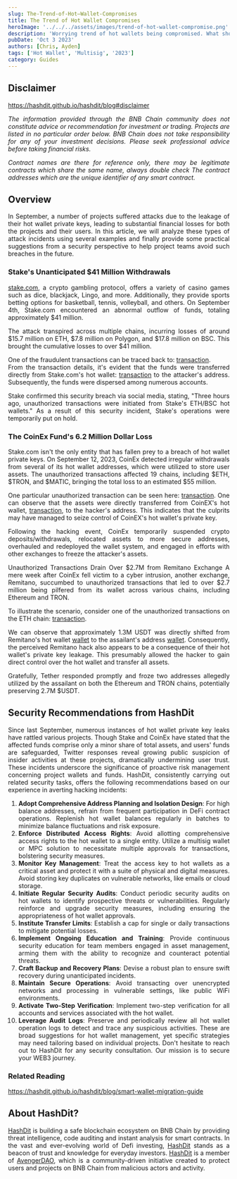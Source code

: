 ```yaml
---
slug: The-Trend-of-Hot–Wallet-Compromises
title: The Trend of Hot Wallet Compromises
heroImage: '../../../assets/images/trend-of-hot-wallet-compromise.png'
description: 'Worrying trend of hot wallets being compromised. What should you do to stay protected?'
pubDate: 'Oct 3 2023'
authors: [Chris, Ayden]
tags: ['Hot Wallet', 'Multisig', '2023']
category: Guides
---
```

<div align="justify">

## Disclaimer 
https://hashdit.github.io/hashdit/blog#disclaimer

*The information provided through the BNB Chain community does not constitute advice or recommendation for investment or trading. Projects are listed in no particular order below. BNB Chain does not take responsibility for any of your investment decisions. Please seek professional advice before taking financial risks.*

*Contract names are there for reference only, there may be legitimate contracts which share the same name, always double check The contract addresses which are the unique identifier of any smart contract.*

## Overview
In September, a number of projects suffered attacks due to the leakage of their hot wallet private keys, leading to substantial financial losses for both the projects and their users. In this article, we will analyze these types of attack incidents using several examples and finally provide some practical suggestions from a security perspective to help project teams avoid such breaches in the future.

### Stake's Unanticipated $41 Million Withdrawals
[stake.com](https://stake.com/), a crypto gambling protocol, offers a variety of casino games such as dice, blackjack, Lingo, and more. Additionally, they provide sports betting options for basketball, tennis, volleyball, and others. On September 4th, Stake.com encountered an abnormal outflow of funds, totaling approximately $41 million.

The attack transpired across multiple chains, incurring losses of around $15.7 million on ETH, $7.8 million on Polygon, and $17.8 million on BSC. This brought the cumulative losses to over $41 million.

One of the fraudulent transactions can be traced back to: [transaction](https://etherscan.io/tx/0x98610e0a20b5ebb08c40e78b4d2271ae1fbd4fc3b8783b1bb7a5687918fad54e).   
From the transaction details, it's evident that the funds were transferred directly from Stake.com's hot wallet: [transaction](https://etherscan.io/address/0x974caa59e49682cda0ad2bbe82983419a2ecc400) to the attacker's address. Subsequently, the funds were dispersed among numerous accounts.

Stake confirmed this security breach via social media, stating, "Three hours ago, unauthorized transactions were initiated from Stake's ETH/BSC hot wallets." As a result of this security incident, Stake's operations were temporarily put on hold.

### The CoinEx Fund's 6.2 Million Dollar Loss
Stake.com isn't the only entity that has fallen prey to a breach of hot wallet private keys. On September 12, 2023, CoinEx detected irregular withdrawals from several of its hot wallet addresses, which were utilized to store user assets.
The unauthorized transactions affected 19 chains, including $ETH, $TRON, and $MATIC, bringing the total loss to an estimated $55 million.

One particular unauthorized transaction can be seen here: [transaction](https://etherscan.io/tx/0xa0775ff7c49fd775f86ec961369ab99ceaeeade33334970c696dbd4b35022df3).
One can observe that the assets were directly transferred from CoinEX's hot wallet, [transaction](https://etherscan.io/address/0x53eb3ea47643e87e8f25dd997a37b3b5260e7336), to the hacker's address. This indicates that the culprits may have managed to seize control of CoinEX's hot wallet's private key.

Following the hacking event, CoinEx temporarily suspended crypto deposits/withdrawals, relocated assets to more secure addresses, overhauled and redeployed the wallet system, and engaged in efforts with other exchanges to freeze the attacker's assets.

Unauthorized Transactions Drain Over $2.7M from Remitano Exchange
A mere week after CoinEx fell victim to a cyber intrusion, another exchange, Remitano, succumbed to unauthorized transactions that led to over $2.7 million being pilfered from its wallet across various chains, including Ethereum and TRON.

To illustrate the scenario, consider one of the unauthorized transactions on the ETH chain: [transaction](https://etherscan.io/tx/0xe0725362fd774de0d8416d5e3d028063508ffa61f68087c576320e42159677a9). 

We can observe that approximately 1.3M USDT was directly shifted from Remitano's hot wallet [wallet](https://etherscan.io/address/0x2819c144d5946404c0516b6f817a960db37d4929) to the assailant's address [wallet](https://etherscan.io/address/0x74530e81E9f4715c720b6b237f682CD0e298B66C). Consequently, the perceived Remitano hack also appears to be a consequence of their hot wallet's private key leakage. This presumably allowed the hacker to gain direct control over the hot wallet and transfer all assets.

Gratefully, Tether responded promptly and froze two addresses allegedly utilized by the assailant on both the Ethereum and TRON chains, potentially preserving 2.7M $USDT.

## Security Recommendations from HashDit

Since last September, numerous instances of hot wallet private key leaks have rattled various projects. Though Stake and CoinEx have stated that the affected funds comprise only a minor share of total assets, and users' funds are safeguarded, Twitter responses reveal growing public suspicion of insider activities at these projects, dramatically undermining user trust. These incidents underscore the significance of proactive risk management concerning project wallets and funds. HashDit, consistently carrying out related security tasks, offers the following recommendations based on our experience in averting hacking incidents:

1. **Adopt Comprehensive Address Planning and Isolation Design**: For high balance addresses, refrain from frequent participation in DeFi contract operations. Replenish hot wallet balances regularly in batches to minimize balance fluctuations and risk exposure.
2. **Enforce Distributed Access Rights**: Avoid allotting comprehensive access rights to the hot wallet to a single entity. Utilize a multisig wallet or MPC solution to necessitate multiple approvals for transactions, bolstering security measures.
3. **Monitor Key Management**: Treat the access key to hot wallets as a critical asset and protect it with a suite of physical and digital measures. Avoid storing key duplicates on vulnerable networks, like emails or cloud storage.
4. **Initiate Regular Security Audits**: Conduct periodic security audits on hot wallets to identify prospective threats or vulnerabilities. Regularly reinforce and upgrade security measures, including ensuring the appropriateness of hot wallet approvals.
5. **Institute Transfer Limits**: Establish a cap for single or daily transactions to mitigate potential losses.
6. **Implement Ongoing Education and Training**: Provide continuous security education for team members engaged in asset management, arming them with the ability to recognize and counteract potential threats.  
7. **Craft Backup and Recovery Plans**: Devise a robust plan to ensure swift recovery during unanticipated incidents.
8. **Maintain Secure Operations**: Avoid transacting over unencrypted networks and processing in vulnerable settings, like public WiFi environments.
9. **Activate Two-Step Verification**: Implement two-step verification for all accounts and services associated with the hot wallet.
10. **Leverage Audit Logs**: Preserve and periodically review all hot wallet operation logs to detect and trace any suspicious activities.
These are broad suggestions for hot wallet management, yet specific strategies may need tailoring based on individual projects. Don't hesitate to reach out to HashDit for any security consultation. Our mission is to secure your WEB3 journey.

### Related Reading
https://hashdit.github.io/hashdit/blog/smart-wallet-migration-guide 


## About HashDit?
[HashDit](https://www.hashdit.io/en) is building a safe blockchain ecosystem on BNB Chain by providing threat intelligence, code auditing and instant analysis for smart contracts. In the vast and ever-evolving world of Defi investing, [HashDit](https://www.hashdit.io/en) stands as a beacon of trust and knowledge for everyday investors.  [HashDit](https://www.hashdit.io/en) is a member of [AvengerDAO](https://www.bnbchain.org/en/blog/introducing-avengerdao-the-security-initiative-protecting-users-from-malicious-actors/), which is a community-driven initiative created to protect users and projects on BNB Chain from malicious actors and activity.

</div>
